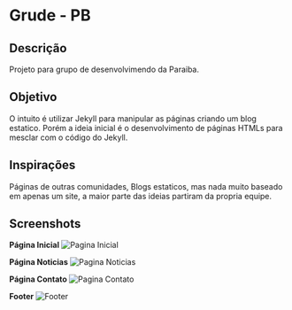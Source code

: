 # Grude - PB

## Descrição
Projeto para grupo de desenvolvimendo da Paraiba.

## Objetivo
 O intuito é utilizar Jekyll para manipular as páginas criando um blog estatico. Porém a ideia inicial é o desenvolvimento de páginas HTMLs para mesclar com o código do Jekyll.

 ## Inspirações
Páginas de outras comunidades, Blogs estaticos, mas nada muito baseado em apenas um site, a maior parte das ideias partiram da propria equipe.

## Screenshots
**Página Inicial**
![Pagina Inicial](img/screenshot_index.png)

**Página Noticias**
![Pagina Noticias](img/screenshot_noticias.png)

**Página Contato**
![Pagina Contato](img/screenshot_contato.png)

**Footer**
![Footer](img/screenshot_footer.png)
